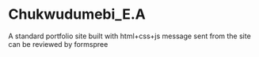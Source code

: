 # Chukwudumebi_E.A
A standard portfolio site built with html+css+js
message sent from the site can be reviewed by formspree

